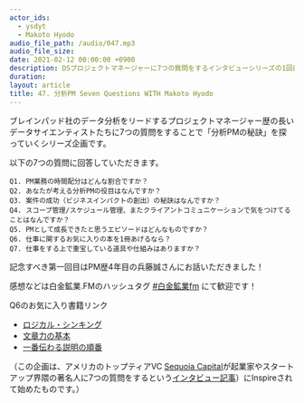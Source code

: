 ```yaml
---
actor_ids:
  - ysdyt
  - Makoto Hyodo
audio_file_path: /audio/047.mp3
audio_file_size: 
date: 2021-02-12 00:00:00 +0900
description: DSプロジェクトマネージャーに7つの質問をするインタビューシリーズの1回目です
duration:
layout: article
title: 47. 分析PM Seven Questions WITH Makoto Hyodo
---
```


ブレインパッド社のデータ分析をリードするプロジェクトマネージャー歴の長いデータサイエンティストたちに7つの質問をすることで「分析PMの秘訣」を探っていくシリーズ企画です。

以下の7つの質問に回答していただきます。

```
Q1. PM業務の時間配分はどんな割合ですか？
Q2. あなたが考える分析PMの役目はなんですか？
Q3. 案件の成功（ビジネスインパクトの創出）の秘訣はなんですか？
Q4. スコープ管理/スケジュール管理、またクライアントコミュニケーションで気をつけてることはなんですか？
Q5. PMとして成長できたと思うエピソードはどんなものですか？
Q6. 仕事に関するお気に入りの本を1冊あげるなら？
Q7. 仕事をする上で重宝している道具や仕組みはありますか？
```

記念すべき第一回目はPM歴4年目の兵藤誠さんにお話いただきました！

感想などは白金鉱業.FMのハッシュタグ [#白金鉱業fm](https://twitter.com/search?q=%23%E7%99%BD%E9%87%91%E9%89%B1%E6%A5%ADfm&src=typed_query) にて歓迎です！



Q6のお気に入り書籍リンク

- [ロジカル・シンキング](https://amzn.to/3qh6N9t)
- [文章力の基本](https://amzn.to/3d5TR2G)
- [一番伝わる説明の順番](https://amzn.to/3rKft8O)



（この企画は、アメリカのトップティアVC [Sequoia Capital](https://www.sequoiacap.com/)が起業家やスタートアップ界隈の著名人に7つの質問をするという[インタビュー記事](https://www.sequoiacap.com/newsletter)）にInspireされて始めたものです。）